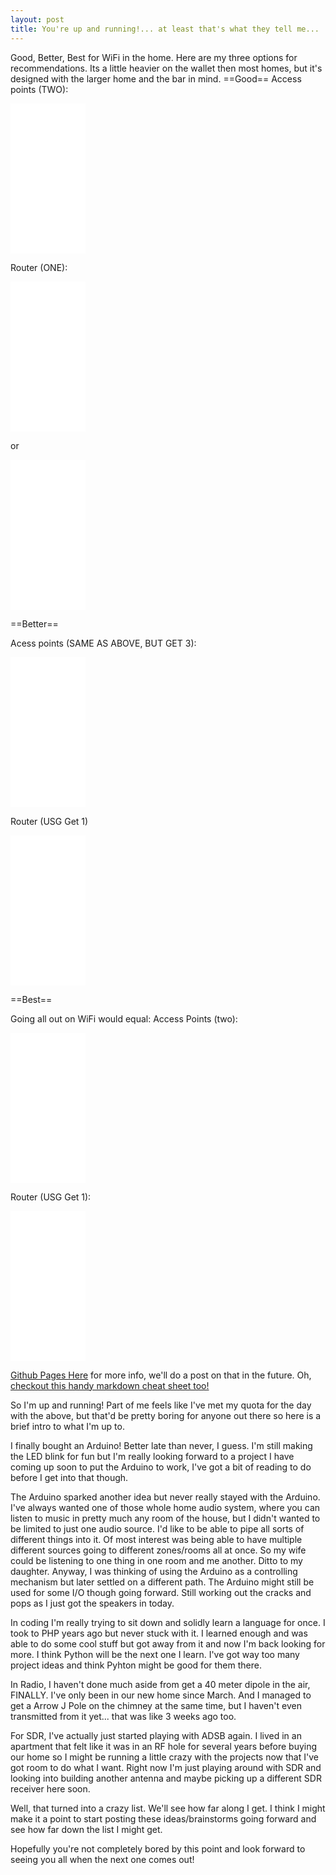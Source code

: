 ```yaml
---
layout: post
title: You're up and running!... at least that's what they tell me...
---
```

Good, Better, Best for WiFi in the home.
Here are my three options for recommendations. Its a little heavier on the wallet then most homes, but it's designed with the larger home and the bar in mind.
==Good==
Access points (TWO):
<iframe style="width:120px;height:240px;" marginwidth="0" marginheight="0" scrolling="no" frameborder="0" src="//ws-na.amazon-adsystem.com/widgets/q?ServiceVersion=20070822&OneJS=1&Operation=GetAdHtml&MarketPlace=US&source=ss&ref=as_ss_li_til&ad_type=product_link&tracking_id=roberslipppho-20&language=en_US&marketplace=amazon&region=US&placement=B015PR20GY&asins=B015PR20GY&linkId=b30e4803369078e5b0544312083e98aa&show_border=true&link_opens_in_new_window=true"></iframe>

Router (ONE):
<iframe style="width:120px;height:240px;" marginwidth="0" marginheight="0" scrolling="no" frameborder="0" src="//ws-na.amazon-adsystem.com/widgets/q?ServiceVersion=20070822&OneJS=1&Operation=GetAdHtml&MarketPlace=US&source=ss&ref=as_ss_li_til&ad_type=product_link&tracking_id=roberslipppho-20&language=en_US&marketplace=amazon&region=US&placement=B00YFJT29C&asins=B00YFJT29C&linkId=9674775af0121f2fc451a42a67eb0252&show_border=true&link_opens_in_new_window=true"></iframe>

or

<iframe style="width:120px;height:240px;" marginwidth="0" marginheight="0" scrolling="no" frameborder="0" src="//ws-na.amazon-adsystem.com/widgets/q?ServiceVersion=20070822&OneJS=1&Operation=GetAdHtml&MarketPlace=US&source=ss&ref=as_ss_li_til&ad_type=product_link&tracking_id=roberslipppho-20&language=en_US&marketplace=amazon&region=US&placement=B00LV8YZLK&asins=B00LV8YZLK&linkId=9f826675ffa38fc6ce30983817d966c4&show_border=true&link_opens_in_new_window=true"></iframe>

==Better==

Acess points (SAME AS ABOVE, BUT GET 3):
<iframe style="width:120px;height:240px;" marginwidth="0" marginheight="0" scrolling="no" frameborder="0" src="//ws-na.amazon-adsystem.com/widgets/q?ServiceVersion=20070822&OneJS=1&Operation=GetAdHtml&MarketPlace=US&source=ss&ref=as_ss_li_til&ad_type=product_link&tracking_id=roberslipppho-20&language=en_US&marketplace=amazon&region=US&placement=B015PR20GY&asins=B015PR20GY&linkId=b30e4803369078e5b0544312083e98aa&show_border=true&link_opens_in_new_window=true"></iframe>

Router (USG Get 1)
<iframe style="width:120px;height:240px;" marginwidth="0" marginheight="0" scrolling="no" frameborder="0" src="//ws-na.amazon-adsystem.com/widgets/q?ServiceVersion=20070822&OneJS=1&Operation=GetAdHtml&MarketPlace=US&source=ss&ref=as_ss_li_til&ad_type=product_link&tracking_id=roberslipppho-20&language=en_US&marketplace=amazon&region=US&placement=B00LV8YZLK&asins=B00LV8YZLK&linkId=9f826675ffa38fc6ce30983817d966c4&show_border=true&link_opens_in_new_window=true"></iframe>

==Best==

Going all out on WiFi would equal:
Access Points (two):
<iframe style="width:120px;height:240px;" marginwidth="0" marginheight="0" scrolling="no" frameborder="0" src="//ws-na.amazon-adsystem.com/widgets/q?ServiceVersion=20070822&OneJS=1&Operation=GetAdHtml&MarketPlace=US&source=ss&ref=as_ss_li_til&ad_type=product_link&tracking_id=roberslipppho-20&language=en_US&marketplace=amazon&region=US&placement=B016XYQ3WK&asins=B016XYQ3WK&linkId=c304eea0ad8e8e8886904d5c2db19ca5&show_border=true&link_opens_in_new_window=true"></iframe>

Router (USG Get 1):
<iframe style="width:120px;height:240px;" marginwidth="0" marginheight="0" scrolling="no" frameborder="0" src="//ws-na.amazon-adsystem.com/widgets/q?ServiceVersion=20070822&OneJS=1&Operation=GetAdHtml&MarketPlace=US&source=ss&ref=as_ss_li_til&ad_type=product_link&tracking_id=roberslipppho-20&language=en_US&marketplace=amazon&region=US&placement=B00LV8YZLK&asins=B00LV8YZLK&linkId=9f826675ffa38fc6ce30983817d966c4&show_border=true&link_opens_in_new_window=true"></iframe>


[Github Pages Here](https://pages.github.com/) for more info, we'll do a post on that in the future. Oh, [checkout this handy markdown cheat sheet too!](https://github.com/adam-p/markdown-here/wiki/Markdown-Cheatsheet)

So I'm up and running! Part of me feels like I've met my quota for the day with the above, but that'd be pretty boring for anyone out there so here is a brief intro to what I'm up to.

I finally bought an Arduino! Better late than never, I guess. I'm still making the LED blink for fun but I'm really looking forward to a project I have coming up soon to put the Arduino to work, I've got a bit of reading to do before I get into that though.

The Arduino sparked another idea but never really stayed with the Arduino. I've always wanted one of those whole home audio system, where you can listen to music in pretty much any room of the house, but I didn't wanted to be limited to just one audio source. I'd like to be able to pipe all sorts of different things into it. Of most interest was being able to have multiple different sources going to different zones/rooms all at once. So my wife could be listening to one thing in one room and me another. Ditto to my daughter. Anyway, I was thinking of using the Arduino as a controlling mechanism but later settled on a different path. The Arduino might still be used for some I/O though going forward. Still working out the cracks and pops as I just got the speakers in today.

In coding I'm really trying to sit down and solidly learn a language for  once. I took to PHP years ago but never stuck with it. I learned enough and was able to do some cool stuff but got away from it and now I'm back looking for more. I think Python will be the next one I learn. I've got way too many project ideas and think Pyhton might be good for them there.

In Radio, I haven't done much aside from get a 40 meter dipole in the air, FINALLY. I've only been in our new home since March. And I managed to get a Arrow J Pole on the chimney at the same time, but I haven't even transmitted from it yet... that was like 3 weeks ago too.

For SDR, I've actually just started playing with ADSB again. I lived in an apartment that felt like it was in an RF hole for several years before buying our home so I might be running a little crazy with the projects now that I've got room to do what I want. Right now I'm just playing around with SDR and looking into building another antenna and maybe picking up a different SDR receiver here soon.

Well, that turned into a crazy list. We'll see how far along I get. I think I might make it a point to start posting these ideas/brainstorms going forward and see how far down the list I might get.

Hopefully you're not completely bored by this point and look forward to seeing you all when the next one comes out!
